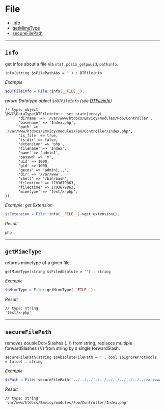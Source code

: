 
# File

- [info](#info)
- [getMimeType](#getMimeType)
- [secureFilePath](#secureFilePath)

---

<a id="info"></a>
## `info`

get infos about a file via `stat`, `posix_getpwuid`, `pathinfo`.

~~~
info(string $sFilePathAbs = '') : DTFileinfo
~~~

_Example_  
~~~php
$oDTFileinfo = File::info(__FILE__);
~~~

_return Datatype object `$oDTFileinfo` (see [DTFileinfo](/1.x/datatype-classes#DTFileinfo))_  
~~~
// type: object
\MVC\DataType\DTFileinfo::__set_state(array(
      'dirname' => '/var/www/htdocs/Emvicy/modules/Foo/Controller',
      'basename' => 'Index.php',
      'path' => '/var/www/htdocs/Emvicy/modules/Foo/Controller/Index.php',
      'is_file' => true,
      'is_dir' => false,
      'extension' => 'php',
      'filename' => 'Index',
      'name' => 'admin1',
      'passwd' => 'x',
      'uid' => 1000,
      'gid' => 1000,
      'gecos' => 'admin1,,,',
      'dir' => '/var/www',
      'shell' => '/bin/bash',
      'filemtime' => 1703679863,
      'filectime' => 1703679863,
      'mimetype' => 'text/x-php',
))
~~~

_Example: get Extension_  
~~~php
$sExtension = File::info(__FILE__)->get_extension();
~~~

_Result_
~~~
php
~~~

---

<a id="getMimeType"></a>
## `getMimeType`

returns mimetype of a given file.

~~~
getMimeType(string $sFileAbsolute = '') : string
~~~

_Example_  
~~~php
$sMimeType = File::getMimeType(__FILE__);
~~~

_Result_
~~~
// type: string
'text/x-php'
~~~

---

<a id="secureFilePath"></a>
## `secureFilePath`

removes doubleDot+Slashes (../) from string, replaces multiple forwardSlashes (//) from string by a single forwardSlash.

~~~
secureFilePath(string $sAbsoluteFilePath = '', bool $bIgnoreProtocols = false) : string
~~~

_Example_  
~~~php
$sPath = File::secureFilePath('../../../../../../../../../../../var/www/htdocs/../../..////////Emvicy/modules/Foo/Controller/Index.php');
~~~

_Result_  
~~~
// type: string
'var/www/htdocs/Emvicy/modules/Foo/Controller/Index.php'
~~~

